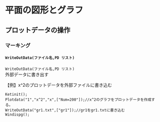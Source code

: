 # 平面の図形とグラフ  
## プロットデータの操作  
### マーキング  
#### `WriteOutData(ファイル名,PD リスト)`  
`WriteOutData(ファイル名,PD リスト)`  
外部データに書き出す  
  
【例】x^2のプロットデータを外部ファイルに書き込む  
```  
Ketinit();  
Plotdata("1","x^2","x",["Num=200"]);//x^2のグラフをプロットデータを作成する。  
WriteOutData("gr1.txt",["gr1"]);//gr1をgr1.txtに書き込む  
Windispg();  
```
